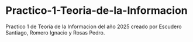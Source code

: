 # Practico-1-Teoria-de-la-Informacion
Practico 1 de Teoría de la Informacion del año 2025 creado por Escudero Santiago, Romero Ignacio y Rosas Pedro.
